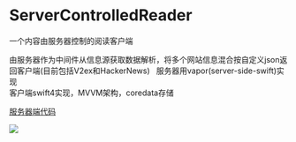 # ServerControlledReader
一个内容由服务器控制的阅读客户端

由服务器作为中间件从信息源获取数据解析，将多个网站信息混合按自定义json返回客户端(目前包括V2ex和HackerNews)  
服务器用vapor(server-side-swift)实现  
客户端swift4实现，MVVM架构，coredata存储

[服务器端代码](https://github.com/certainly/VaporTestSwift4.git)  

<img src="https://i.imgur.com/OiNI9Gw.gif">
